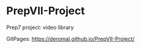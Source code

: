 # PrepVII-Project
Prep7 project: video library

GitPages: https://deromal.github.io/PrepVII-Project/

